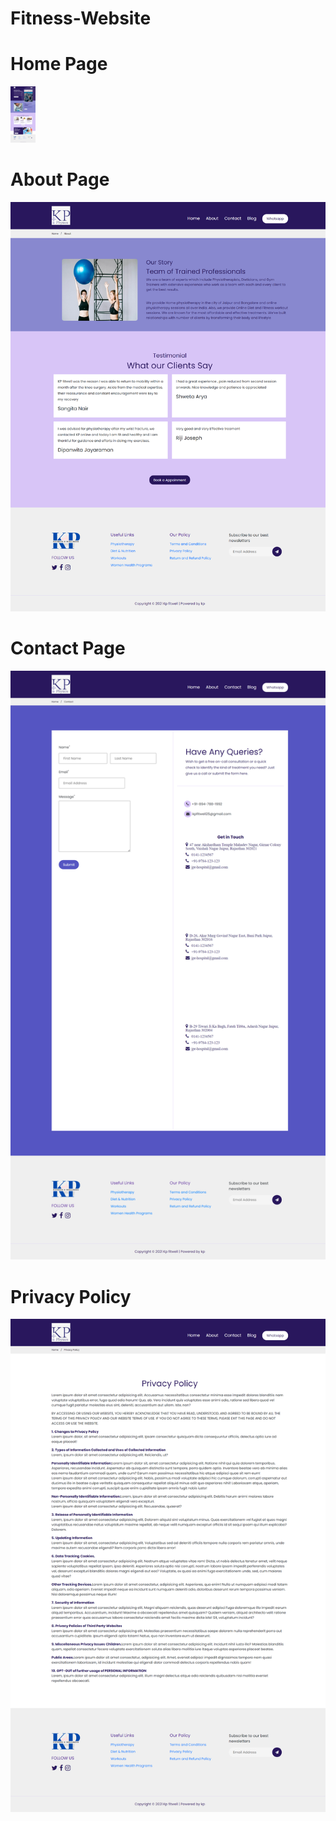 # Fitness-Website
# Home Page
<img src="./KPPHYS/assests/img/screenshot 1.0.png" style="width:40px">

# About Page
<img src="./KPPHYS/assests/img/About SS.png">

# Contact Page
<img src="./KPPHYS/assests/img/Contact SS.png">

# Privacy Policy
<img src="./KPPHYS/assests/img/Privacy Policy SS.png">
